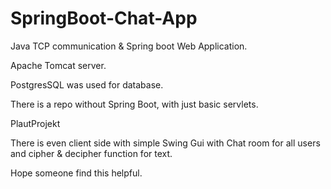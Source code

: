 # SpringBoot-Chat-App

Java TCP communication & Spring boot Web Application.

Apache Tomcat server. 

PostgresSQL was used for database.

There is a repo without Spring Boot, with just basic servlets. 

PlautProjekt 

There is even client side with simple Swing Gui with Chat room for all users and cipher & decipher function for text.

Hope someone find this helpful.
